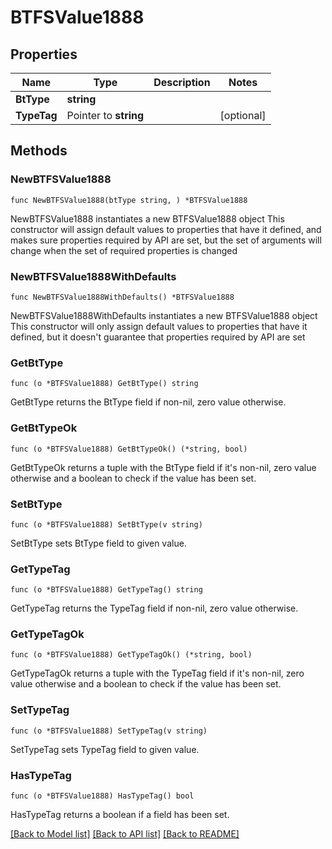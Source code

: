# BTFSValue1888

## Properties

Name | Type | Description | Notes
------------ | ------------- | ------------- | -------------
**BtType** | **string** |  | 
**TypeTag** | Pointer to **string** |  | [optional] 

## Methods

### NewBTFSValue1888

`func NewBTFSValue1888(btType string, ) *BTFSValue1888`

NewBTFSValue1888 instantiates a new BTFSValue1888 object
This constructor will assign default values to properties that have it defined,
and makes sure properties required by API are set, but the set of arguments
will change when the set of required properties is changed

### NewBTFSValue1888WithDefaults

`func NewBTFSValue1888WithDefaults() *BTFSValue1888`

NewBTFSValue1888WithDefaults instantiates a new BTFSValue1888 object
This constructor will only assign default values to properties that have it defined,
but it doesn't guarantee that properties required by API are set

### GetBtType

`func (o *BTFSValue1888) GetBtType() string`

GetBtType returns the BtType field if non-nil, zero value otherwise.

### GetBtTypeOk

`func (o *BTFSValue1888) GetBtTypeOk() (*string, bool)`

GetBtTypeOk returns a tuple with the BtType field if it's non-nil, zero value otherwise
and a boolean to check if the value has been set.

### SetBtType

`func (o *BTFSValue1888) SetBtType(v string)`

SetBtType sets BtType field to given value.


### GetTypeTag

`func (o *BTFSValue1888) GetTypeTag() string`

GetTypeTag returns the TypeTag field if non-nil, zero value otherwise.

### GetTypeTagOk

`func (o *BTFSValue1888) GetTypeTagOk() (*string, bool)`

GetTypeTagOk returns a tuple with the TypeTag field if it's non-nil, zero value otherwise
and a boolean to check if the value has been set.

### SetTypeTag

`func (o *BTFSValue1888) SetTypeTag(v string)`

SetTypeTag sets TypeTag field to given value.

### HasTypeTag

`func (o *BTFSValue1888) HasTypeTag() bool`

HasTypeTag returns a boolean if a field has been set.


[[Back to Model list]](../README.md#documentation-for-models) [[Back to API list]](../README.md#documentation-for-api-endpoints) [[Back to README]](../README.md)



